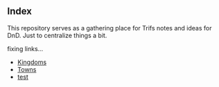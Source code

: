 
## Index

This repository serves as a gathering place for Trifs notes and ideas for DnD. Just to centralize things a bit.

fixing links...
- [Kingdoms](/kingdoms/index.md)
- [Towns](/towns/index.md)
- [test](/docs/test.md)
